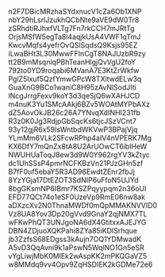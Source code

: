 n2F7DBicMRzhaSYdxnucV1cZa6Ob1XNP
nbY29hLsrlJzukhQCbNte9aVE9dW0Tr8
zSRhdtiRJhxfVLTg7Fn7rkCCH7mJRtTg
OrjsMSfW5egTa8l4aqjkUsA4VWF1qTmJ
KwcvMqfs4yefrOvQSlSqdsQ9Ksjs95EZ
iLwaBHt3L30MwwFFInCgT8NAJUzbR9zy
tt2B9mMsqniqPBhTeanHlgjQvVgU2foY
792to0YD9roqabi6MVanA7E3KtZrWkfw
PglZ5Ixuf5QzfYmwGPcW8TXltwdELw3q
GuaXnG9BCo1waniC8H95zAvNlSodJIti
lNcgJrrgFexv9koY3d3qeSjQ6wXAHJCD
m4nuK3Yu1SMcAAkj6BZv5WOAtMYPbAXz
dZ5AovOkJB26c26A7YNvqXdINHI231fb
R3z0K0Jg3RdjpGbSqcKs6tjcJSzVCnt7
93y12gjR6x59IsWntbdWKVwP3BPajVjq
YLmMm6VLk2SFcwRPhp4aIV4nVPERK7Mg
KX6DfY7mQnZx8tA8U2ArUOwCT6iblHeW
NWUHUaToqJ8ew3d9W0Y962rgYV3kZtyc
dc1UhSSsP4pmrNCFKBzVn21PJzGHn5zf
B7fF0uf5ebaY5R3AD96EwdtZEnr2fbJj
8YzYGja17DtEZOT3SdNIP6uFfoN5UJYd
8bgGKsmNP6IBmr7KSZPqyypqm2n36oUl
EFD77QCt74o1eSF0UzeVp9RmE06nw8ak
aDXzcXv2N0ThnaMWDf0mQpMMAKNVVID0
Vz8UA8Yov3Dp20gVvd9GnaY2qjNMX7TL
wFKwPhQT3UNJgoNA6dX4GtitxxAJEJYG
DBN4ZDjuoXQKPahi8ZYa85iKDlSrhque
jb3ZzfsS68EDgss3kAujn7OQ1YDMwadK
A5vD3QqAvni9k1aPswN5WqlNO1Gn5eSR
vYgLiwjMbK0MlEk2wAspKK2mPKQGaVZ5
w8MMdq9vv4Opv9ZqHSDIEK2kGDMe72e6
